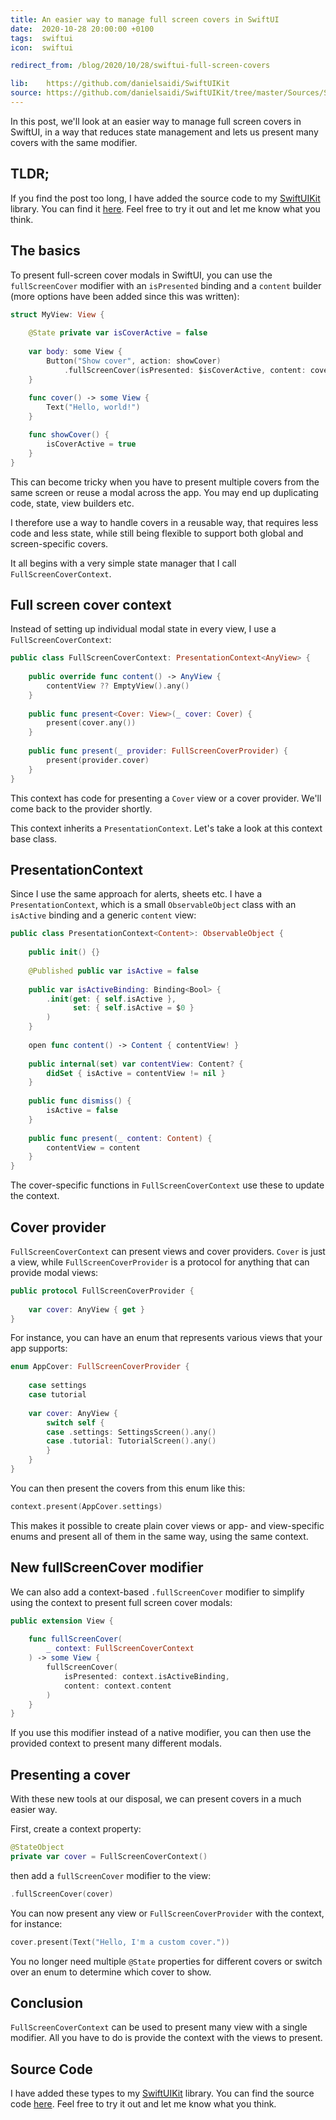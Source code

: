 ```yaml
---
title: An easier way to manage full screen covers in SwiftUI
date:  2020-10-28 20:00:00 +0100
tags:  swiftui
icon:  swiftui

redirect_from: /blog/2020/10/28/swiftui-full-screen-covers

lib:    https://github.com/danielsaidi/SwiftUIKit
source: https://github.com/danielsaidi/SwiftUIKit/tree/master/Sources/SwiftUIKit/Presentation/FullScreenCover
---
```


In this post, we'll look at an easier way to manage full screen covers in SwiftUI, in a way that reduces state management and lets us present many covers with the same modifier.


## TLDR;

If you find the post too long, I have added the source code to my [SwiftUIKit]({{page.lib}}) library. You can find it [here]({{page.source}}). Feel free to try it out and let me know what you think.



## The basics

To present full-screen cover modals in SwiftUI, you can use the `fullScreenCover` modifier with an `isPresented` binding and a `content` builder (more options have been added since this was written):


```swift
struct MyView: View {
    
    @State private var isCoverActive = false
    
    var body: some View {
        Button("Show cover", action: showCover)
            .fullScreenCover(isPresented: $isCoverActive, content: cover)
    }
    
    func cover() -> some View {
        Text("Hello, world!")
    }

    func showCover() {
        isCoverActive = true
    }
}
```

This can become tricky when you have to present multiple covers from the same screen or reuse a modal across the app. You may end up duplicating code, state, view builders etc.

I therefore use a way to handle covers in a reusable way, that requires less code and less state, while still being flexible to support both global and screen-specific covers.

It all begins with a very simple state manager that I call `FullScreenCoverContext`.


## Full screen cover context

Instead of setting up individual modal state in every view, I use a `FullScreenCoverContext`:

```swift
public class FullScreenCoverContext: PresentationContext<AnyView> {
    
    public override func content() -> AnyView {
        contentView ?? EmptyView().any()
    }
    
    public func present<Cover: View>(_ cover: Cover) {
        present(cover.any())
    }
    
    public func present(_ provider: FullScreenCoverProvider) {
        present(provider.cover)
    }
}
```

This context has code for presenting a `Cover` view or a cover provider. We'll come back to the provider shortly.

This context inherits a `PresentationContext`. Let's take a look at this context base class.


## PresentationContext

Since I use the same approach for alerts, sheets etc. I have a `PresentationContext`, which is a small `ObservableObject` class with an `isActive` binding and a generic `content` view:

```swift
public class PresentationContext<Content>: ObservableObject {
    
    public init() {}
    
    @Published public var isActive = false
    
    public var isActiveBinding: Binding<Bool> {
        .init(get: { self.isActive },
              set: { self.isActive = $0 }
        )
    }
    
    open func content() -> Content { contentView! }
    
    public internal(set) var contentView: Content? {
        didSet { isActive = contentView != nil }
    }
    
    public func dismiss() {
        isActive = false
    }
    
    public func present(_ content: Content) {
        contentView = content
    }
}
```

The cover-specific functions in `FullScreenCoverContext` use these to update the context.


## Cover provider

`FullScreenCoverContext` can present views and cover providers. `Cover` is just a view, while `FullScreenCoverProvider` is a protocol for anything that can provide modal views:

```swift
public protocol FullScreenCoverProvider {
    
    var cover: AnyView { get }
}
```

For instance, you can have an enum that represents various views that your app supports:

```swift
enum AppCover: FullScreenCoverProvider {
    
    case settings
    case tutorial
    
    var cover: AnyView {
        switch self {
        case .settings: SettingsScreen().any()
        case .tutorial: TutorialScreen().any()
        }
    }
}
```

You can then present the covers from this enum like this:

```swift
context.present(AppCover.settings)
```

This makes it possible to create plain cover views or app- and view-specific enums and present all of them in the same way, using the same context.


## New fullScreenCover modifier

We can also add a context-based `.fullScreenCover` modifier to simplify using the context to present full screen cover modals:

```swift
public extension View {
    
    func fullScreenCover(
        _ context: FullScreenCoverContext
    ) -> some View {
        fullScreenCover(
            isPresented: context.isActiveBinding, 
            content: context.content
        )
    }
}
```

If you use this modifier instead of a native modifier, you can then use the provided context to present many different modals.


## Presenting a cover

With these new tools at our disposal, we can present covers in a much easier way. 

First, create a context property:

```swift
@StateObject 
private var cover = FullScreenCoverContext()
```

then add a `fullScreenCover` modifier to the view:

```swift
.fullScreenCover(cover)
```

You can now present any view or `FullScreenCoverProvider` with the context, for instance:

```swift
cover.present(Text("Hello, I'm a custom cover."))
```

You no longer need multiple `@State` properties for different covers or switch over an enum to determine which cover to show.


## Conclusion

`FullScreenCoverContext` can be used to present many view with a single modifier. All you have to do is provide the context with the views to present.


## Source Code

I have added these types to my [SwiftUIKit]({{page.lib}}) library. You can find the source code [here]({{page.source}}). Feel free to try it out and let me know what you think.